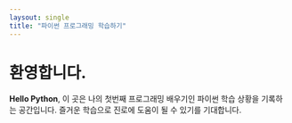 ```yaml
---
laysout: single
title: "파이썬 프로그래밍 학습하기"
---
```


# 환영합니다.

**Hello Python**, 이 곳은 나의 첫번째 프로그래밍 배우기인 파이썬 학습 상황을 기록하는 공간입니다.
즐거운 학습으로 진로에 도움이 될 수 있기를 기대합니다.

